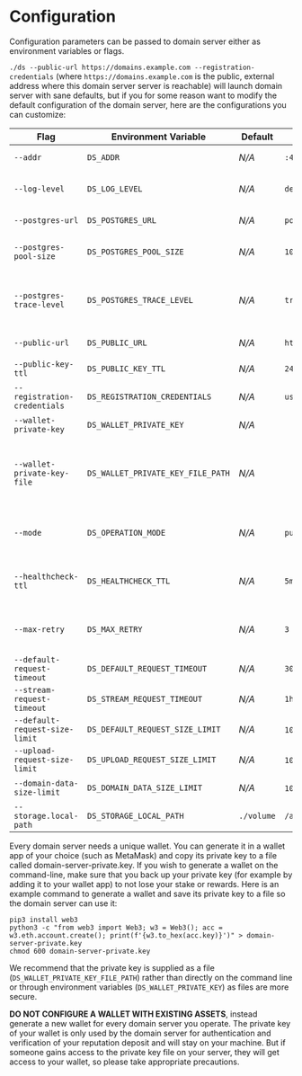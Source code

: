 # Configuration

Configuration parameters can be passed to domain server either as environment variables or flags.

`./ds --public-url https://domains.example.com --registration-credentials` (where `https://domains.example.com` is the public, external address where this domain server server is reachable) will launch domain server with sane defaults, but if you for some reason want to modify the default configuration of the domain server, here are the configurations you can customize:

| Flag                          | Environment Variable            | Default                        | Example                            | Description                                                                                                                                                                                 |
|------------------------------|---------------------------------|--------------------------------|------------------------------------|---------------------------------------------------------------------------------------------------------------------------------------------------------------------------------------------|
| `--addr`                     | `DS_ADDR`                       | _N/A_                          | `:4000`                            | The address to listen to for requests.                                                                                                                                                      |
| `--log-level`                | `DS_LOG_LEVEL`                  | _N/A_                          | `debug`                            | The log level. One of debug, info, warn, error, fatal, panic.                                                                                                                               |
| `--postgres-url`             | `DS_POSTGRES_URL`               | _N/A_                          | `postgres://user:password@host:5432/dbname` | The URL to connect to Postgres.                                                                                                                                                             |
| `--postgres-pool-size`       | `DS_POSTGRES_POOL_SIZE`         | _N/A_                          | `10`                               | The size of the Postgres connection pool.                                                                                                                                                   |
| `--postgres-trace-level`     | `DS_POSTGRES_TRACE_LEVEL`       | _N/A_                          | `trace`                            | Set to trace, debug, or info to log all DB queries. Set to error if you only want to trace errors. [More info](https://github.com/jackc/pgx/blob/master/tracelog/tracelog.go)            |
| `--public-url`               | `DS_PUBLIC_URL`                 | _N/A_                          | `https://example.com`             | The public URL of Domain Server.                                                                                                                                                             |
| `--public-key-ttl`           | `DS_PUBLIC_KEY_TTL`             | _N/A_                          | `24h`                              | The TTL of public key cache of DDS.                                                                                                                                                         |
| `--registration-credentials` | `DS_REGISTRATION_CREDENTIALS`   | _N/A_                          | `user:password`                   | The credentials used for registration to DDS.                                                                                                                                               |
| `--wallet-private-key` | `DS_WALLET_PRIVATE_KEY` | _N/A_ | | The wallet private key (in hex format). |
| `--wallet-private-key-file` | `DS_WALLET_PRIVATE_KEY_FILE_PATH` | _N/A_ | | The file that contains the private key of a server-unique Ethereum-compatible wallet. It overwrites `DS_WALLET_PRIVATE_KEY`. |
| `--mode`                     | `DS_OPERATION_MODE`             | _N/A_                          | `public`                           | Set the operation mode of the domain server. One of public, dedicated.                                                                                                                        |
| `--healthcheck-ttl`          | `DS_HEALTHCHECK_TTL`            | _N/A_                          | `5m`                               | The elapsed time required since the last health check to trigger a new registration.                                                                                                         |
| `--max-retry`                | `DS_MAX_RETRY`                  | _N/A_                          | `3`                                | The maximum number of retries to register to DDS. Set it to -1 if you want to retry forever.                                                                                                 |
| `--default-request-timeout`  | `DS_DEFAULT_REQUEST_TIMEOUT`    | _N/A_                          | `30s`                              | The default request timeout.                                                                                                                                                                 |
| `--stream-request-timeout`   | `DS_STREAM_REQUEST_TIMEOUT`     | _N/A_                          | `1h`                               | The timeout for stream requests.                                                                                                                                                             |
| `--default-request-size-limit` | `DS_DEFAULT_REQUEST_SIZE_LIMIT` | _N/A_                        | `10485760` (10 MB)                | The default request size in bytes.                                                                                                                                                           |
| `--upload-request-size-limit`  | `DS_UPLOAD_REQUEST_SIZE_LIMIT`  | _N/A_                        | `104857600` (100 MB)              | The upload request size limit in bytes.                                                                                                                                                      |
| `--domain-data-size-limit`   | `DS_DOMAIN_DATA_SIZE_LIMIT`     | _N/A_                          | `10485760` (10 MB)                | The domain data size limit in bytes.                                                                                                                                                         |
| `--storage.local-path`       | `DS_STORAGE_LOCAL_PATH`         | `./volume` | `/app/data/domain-data` | Where to save domain data |

Every domain server needs a unique wallet. You can generate it in a wallet app of your choice (such as MetaMask) and copy its private key to a file called domain-server-private.key. If you wish to generate a wallet on the command-line, make sure that you back up your private key (for example by adding it to your wallet app) to not lose your stake or rewards. Here is an example command to generate a wallet and save its private key to a file so the domain server can use it:

```
pip3 install web3
python3 -c "from web3 import Web3; w3 = Web3(); acc = w3.eth.account.create(); print(f'{w3.to_hex(acc.key)}')" > domain-server-private.key
chmod 600 domain-server-private.key
```

We recommend that the private key is supplied as a file (`DS_WALLET_PRIVATE_KEY_FILE_PATH`) rather than directly on the command line or through environment variables (`DS_WALLET_PRIVATE_KEY`) as files are more secure.

**DO NOT CONFIGURE A WALLET WITH EXISTING ASSETS**, instead generate a new wallet for every domain server you operate. The private key of your wallet is only used by the domain server for authentication and verification of your reputation deposit and will stay on your machine. But if someone gains access to the private key file on your server, they will get access to your wallet, so please take appropriate precautions.
